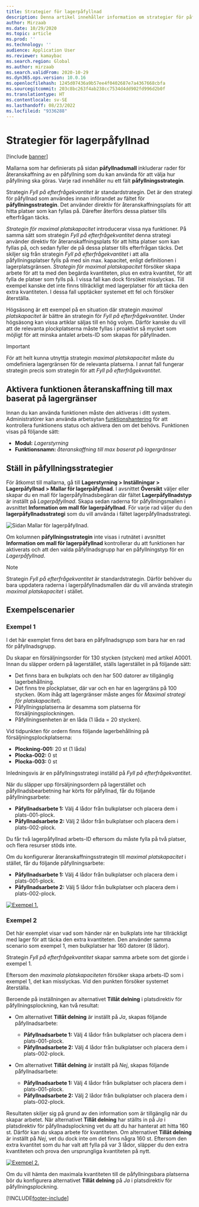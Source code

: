 ```yaml
---
title: Strategier för lagerpåfyllnad
description: Denna artikel innehåller information om strategier för påfyllning och förklarar hur du kan använda fältet återanskaffningsstrategi på rader för återanskaffning av en påfyllning för att välja hur påfyllning ska göras.
author: Mirzaab
ms.date: 10/29/2020
ms.topic: article
ms.prod: ''
ms.technology: ''
audience: Application User
ms.reviewer: kamaybac
ms.search.region: Global
ms.author: mirzaab
ms.search.validFrom: 2020-10-29
ms.dyn365.ops.version: 10.0.16
ms.openlocfilehash: 1245d07436a9b57ee4f0402687e7a4367668cbfa
ms.sourcegitcommit: 203c8bc263f4ab238cc7534d4dd902fd996d2b0f
ms.translationtype: HT
ms.contentlocale: sv-SE
ms.lasthandoff: 08/23/2022
ms.locfileid: "9336288"
---
```

# <a name="replenishment-strategies"></a>Strategier för lagerpåfyllnad

[!include [banner](../includes/banner.md)]

Mallarna som har definierats på sidan **påfyllnadsmall** inkluderar rader för återanskaffning av en påfyllning som du kan använda för att välja hur påfyllning ska göras. Varje rad innehåller nu ett fält **påfyllningsstrategin**.

Strategin *Fyll på efterfrågekvantitet* är standardstrategin. Det är den strategi för påfyllnad som användes innan införandet av fältet för **påfyllningsstrategin**. Det använder direktiv för återanskaffningsplats för att hitta platser som kan fyllas på. Därefter återförs dessa platser tills efterfrågan täcks.

*Strategin för maximal platskapacitet* introducerar vissa nya funktioner. På samma sätt som strategin *Fyll på efterfrågekvantitet* denna strategi använder direktiv för återanskaffningsplats för att hitta platser som kan fyllas på, och sedan fyller de på dessa platser tills efterfrågan täcks. Det skiljer sig från strategin *Fyll på efterfrågekvantitet* i att alla påfyllningsplatser fylls på med sin max. kapacitet, enligt definitionen i lagerplatsgränsen. *Strategin för maximal platskapacitet* försöker skapa arbete för att ta med den begärda kvantiteten, plus en extra kvantitet, för att fylla de platser som fylls på. I vissa fall kan dock försöket misslyckas. Till exempel kanske det inte finns tillräckligt med lagerplatser för att täcka den extra kvantiteten. I dessa fall upptäcker systemet ett fel och försöker återställa.

Högsäsong är ett exempel på en situation där strategin *maximal platskapacitet* är bättre än strategin för *Fyll på efterfrågekvantitet*. Under högsäsong kan vissa artiklar säljas till en hög volym. Därför kanske du vill att de relevanta plockplatserna måste fyllas i proaktivt så mycket som möjligt för att minska antalet arbets-ID som skapas för påfyllnaden.

> [!IMPORTANT]
> För att helt kunna utnyttja strategin *maximal platskapacitet* måste du omdefiniera lagergränsen för de relevanta platserna. I annat fall fungerar strategin precis som strategin för att *Fyll på efterfrågekvantitet*.

## <a name="turn-on-the-replenish-to-max-based-on-stocking-limits-feature"></a>Aktivera funktionen återanskaffning till max baserat på lagergränser

Innan du kan använda funktionen måste den aktiveras i ditt system. Administratörer kan använda arbetsytan [funktionshantering](../../fin-ops-core/fin-ops/get-started/feature-management/feature-management-overview.md) för att kontrollera funktionens status och aktivera den om det behövs. Funktionen visas på följande sätt:

- **Modul:** *Lagerstyrning*
- **Funktionsnamn:** *återanskaffning till max baserat på lagergränser*

## <a name="set-up-replenishment-strategies"></a>Ställ in påfyllningsstrategier

För åtkomst till mallarna, gå till **Lagerstyrning \> Inställningar \> Lagerpåfyllnad \> Mallar för lagerpåfyllnad**. I avsnittet **Översikt** väljer eller skapar du en mall för lagerpåfyllnadsbegäran där fältet **Lagerpåfyllnadstyp** är inställt på *Lagerpåfyllnad*. Skapa sedan raderna för påfyllningsmallen i avsnittet **Information om mall för lagerpåfyllnad**. För varje rad väljer du den **lagerpåfyllnadsstrategi** som du vill använda i fältet lagerpåfyllnadsstrategi.

![Sidan Mallar för lagerpåfyllnad.](media/ReplenTempWaveDmdMaxLocCap.png "Sidan Mallar för lagerpåfyllnad")

Om kolumnen **påfyllningsstrategin** inte visas i rutnätet i avsnittet **Information om mall för lagerpåfyllnad** kontrollerar du att funktionen har aktiverats och att den valda påfyllnadsgrupp har en påfyllningstyp för en *Lagerpåfyllnad*.

> [!NOTE]
> Strategin *Fyll på efterfrågekvantitet* är standardstrategin. Därför behöver du bara uppdatera raderna i lagerpåfyllnadsmallen där du vill använda strategin *maximal platskapacitet* i stället.

## <a name="example-scenarios"></a>Exempelscenarier

### <a name="example-1"></a>Exempel 1

I det här exemplet finns det bara en påfyllnadsgrupp som bara har en rad för påfyllnadsgrupp.

Du skapar en försäljningsorder för 130 stycken (stycken) med artikel A0001. Innan du släpper ordern på lagerstället, ställs lagerstället in på följande sätt:

- Det finns bara en bulkplats och den har 500 datorer av tillgänglig lagerbehållning.
- Det finns tre plockplatser, där var och en har en lagergräns på 100 stycken. (Kom ihåg att lagergränser måste anges för *Maximal strategi för platskapacitet*).
- Påfyllningsplatserna är desamma som platserna för försäljningsplockningen.
- Påfyllningsenheten är en låda (1 låda = 20 stycken).

Vid tidpunkten för ordern finns följande lagerbehållning på försäljningsplockplatserna:

- **Plockning-001:** 20 st (1 låda)
- **Plocka-002:** 0 st
- **Plocka-003:** 0 st

Inledningsvis är en påfyllningsstrategi inställd på *Fyll på efterfrågekvantitet*.

När du släpper upp försäljningsordern på lagerstället och påfyllnadsbearbetning har körts för påfyllnad, får du följande påfyllningsarbete:

- **Påfyllnadsarbete 1:** Välj 4 lådor från bulkplatser och placera dem i plats-001-plock.
- **Påfyllnadsarbete 2:** Välj 2 lådor från bulkplatser och placera dem i plats-002-plock.

Du får två lagerpåfyllnad arbets-ID eftersom du måste fylla på två platser, och flera resurser stöds inte.

Om du konfigurerar återanskaffningsstrategin till *maximal platskapacitet* i stället, får du följande påfyllningsarbete:

- **Påfyllnadsarbete 1:** Välj 4 lådor från bulkplatser och placera dem i plats-001-plock.
- **Påfyllnadsarbete 2:** Välj 5 lådor från bulkplatser och placera dem i plats-002-plock.

[![Exempel 1.](media/ReplenTemp_example_1.png "Exempel 1")](media/ReplenTemp_example_1_large.png)

### <a name="example-2"></a>Exempel 2

Det här exemplet visar vad som händer när en bulkplats inte har tillräckligt med lager för att täcka den extra kvantiteten. Den använder samma scenario som exempel 1, men bulkplatser har 160 datorer (8 lådor).

Strategin *Fyll på efterfrågekvantitet* skapar samma arbete som det gjorde i exempel 1.

Eftersom den *maximala platskapaciteten* försöker skapa arbets-ID som i exempel 1, det kan misslyckas. Vid den punkten försöker systemet återställa.

Beroende på inställningen av alternativet **Tillåt delning** i platsdirektiv för påfyllningsplockning, kan två resultat:

- Om alternativet **Tillåt delning** är inställt på *Ja*, skapas följande påfyllnadsarbete:

    - **Påfyllnadsarbete 1:** Välj 4 lådor från bulkplatser och placera dem i plats-001-plock.
    - **Påfyllnadsarbete 2:** Välj 4 lådor från bulkplatser och placera dem i plats-002-plock.

- Om alternativet **Tillåt delning** är inställt på *Nej*, skapas följande påfyllnadsarbete:

    - **Påfyllnadsarbete 1:** Välj 4 lådor från bulkplatser och placera dem i plats-001-plock.
    - **Påfyllnadsarbete 2:** Välj 2 lådor från bulkplatser och placera dem i plats-002-plock.

Resultaten skiljer sig på grund av den information som är tillgänglig när du skapar arbetet. När alternativet **Tillåt delning** har ställts in på *Ja* i platsdirektiv för påfyllnadsplockning vet du att du har hanterat att hitta 160 st. Därför kan du skapa arbete för kvantiteten. Om alternativet **Tillåt delning** är inställt på *Nej*, vet du dock inte om det finns några 160 st. Eftersom den extra kvantitet som du har valt att fylla på var 3 lådor, släpper du den extra kvantiteten och prova den ursprungliga kvantiteten på nytt.

[![Exempel 2.](media/ReplenTemp_example_2.png "Exempel 2")](media/ReplenTemp_example_2_large.png)

Om du vill hämta den maximala kvantiteten till de påfyllningsbara platserna bör du konfigurera alternativet **Tillåt delning** på *Ja* i platsdirektiv för påfyllningsplockning.


[!INCLUDE[footer-include](../../includes/footer-banner.md)]